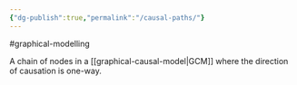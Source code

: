 ```yaml
---
{"dg-publish":true,"permalink":"/causal-paths/"}
---
```


#graphical-modelling 

A chain of nodes in a [[graphical-causal-model\|GCM]] where the direction of causation is one-way.
